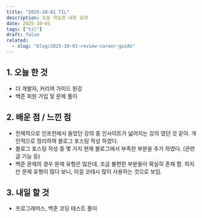 ```yaml
---
title: "2025-10-01 TIL"
description: 오늘 학습한 내용 요약
date: 2025-10-01
tags: ["til"]
draft: false
related:
  - slug: "blog/2025-10-01-review-career-guide"
---
```


## 1. 오늘 한 것

- 더 개발자, 커리어 가이드 완강
- 백준 회원 가입 및 문제 풀이

## 2. 배운 점 / 느낀 점

- 전체적으로 인프런에서 들었던 강의 중 인사이트가 넓어지는 강의 였던 것 같아. 개인적으로 정리하여 블로그 포스팅 작성 하였다.
- 블로그 포스팅 작성 중 몇 가지 현재 블로그에서 부족한 부분을 추가 하였다. (관련 글 기능 등)
- 백준 문제의 경우 문제 유형은 많은데, 조금 불편한 부분들이 확실히 존재 함. 하지만 문제 유형이 많다 보니, 이걸 코테시 많이 사용하는 것으로 보임.

## 3. 내일 할 것

- 프로그래머스, 백준 코딩 테스트 풀이
